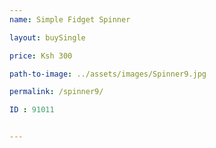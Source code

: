 ```yaml
---
name: Simple Fidget Spinner

layout: buySingle

price: Ksh 300

path-to-image: ../assets/images/Spinner9.jpg

permalink: /spinner9/

ID : 91011


---
```

